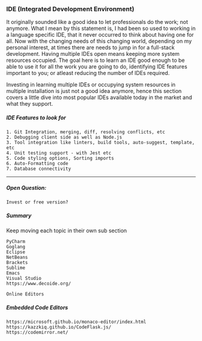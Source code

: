### IDE \(Integrated Development Environment\)

It originally sounded like a good idea to let professionals do the work; not anymore. What I mean by this statement is, I had been so used to working in a language specific IDE, that it never occurred to think about having one for all. Now with the changing needs of this changing world, depending on my personal interest, at times there are needs to jump in for a full-stack development. Having multiple IDEs open means keeping more system resources occupied. The goal here is to learn an IDE good enough to be able to use it for all the work you are going to do, identifying IDE features important to you; or atleast reducing the number of IDEs required.

Investing in learning multiple IDEs or occupying system resources in multiple installation is just not a good idea anymore, hence this section covers a little dive into most popular IDEs available today in the market and what they support.

##### IDE Features to look for

```
1. Git Integration, merging, diff, resolving conflicts, etc
2. Debugging client side as well as Node.js
3. Tool integration like linters, build tools, auto-suggest, template, etc
4. Unit testing support - with Jest etc
5. Code styling options, Sorting imports
6. Auto-Formatting code
7. Database connectivity
```

---

##### Open Question:

```
Invest or free version?
```

##### Summary

Keep moving each topic in their own sub section

```
PyCharm
Goglang
Eclipse
NetBeans
Brackets
Sublime
Emacs
Visual Studio
https://www.decoide.org/

Online Editors
```

##### Embedded Code Editors

```
https://microsoft.github.io/monaco-editor/index.html
https://kazzkiq.github.io/CodeFlask.js/
https://codemirror.net/
```



